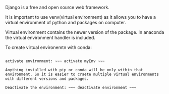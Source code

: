 Django is a free and open source web framework.

It is important to use venv(virtual environment) as it allows you to have a virtual environment of python and packages on computer.

Virtual environment contains the newer version of the package. In anaconda the virtual environment handler is included.

To create virtual environemtn with conda:
~~~ conda create --name myEnv django ~~~

activate environment: ~~~ activate myEnv ~~~

Anything installed with pip or conda will be only within that environment. So it is easier to craete multiple virtual environments with different versions and packages.

Deactivate the environment: ~~~ deactivate environment ~~~

